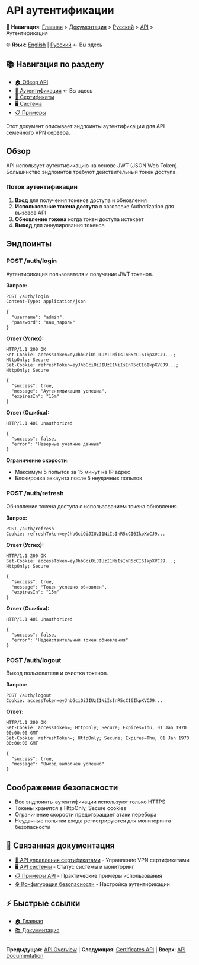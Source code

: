 # API аутентификации

📍 **Навигация**: [Главная](../../../README.md) > [Документация](../../README.md) > [Русский](../README.md) > [API](README.md) > Аутентификация

🌐 **Язык**: [English](../../en/api/authentication.md) | [Русский](../../ru/api/authentication.md) ← Вы здесь

## 📚 Навигация по разделу

- [🏠 Обзор API](README.md)
- [🔐 Аутентификация](authentication.md) ← Вы здесь
- [📜 Сертификаты](certificates.md)
- [🖥️ Система](system.md)
- [📋 Примеры](examples.md)

Этот документ описывает эндпоинты аутентификации для API семейного VPN сервера.

## Обзор

API использует аутентификацию на основе JWT (JSON Web Token). Большинство эндпоинтов требуют действительный токен доступа.

### Поток аутентификации

1. **Вход** для получения токенов доступа и обновления
2. **Использование токена доступа** в заголовке Authorization для вызовов API
3. **Обновление токена** когда токен доступа истекает
4. **Выход** для аннулирования токенов

## Эндпоинты

### POST /auth/login

Аутентификация пользователя и получение JWT токенов.

**Запрос:**
```http
POST /auth/login
Content-Type: application/json

{
  "username": "admin",
  "password": "ваш_пароль"
}
```

**Ответ (Успех):**
```http
HTTP/1.1 200 OK
Set-Cookie: accessToken=eyJhbGciOiJIUzI1NiIsInR5cCI6IkpXVCJ9...; HttpOnly; Secure
Set-Cookie: refreshToken=eyJhbGciOiJIUzI1NiIsInR5cCI6IkpXVCJ9...; HttpOnly; Secure

{
  "success": true,
  "message": "Аутентификация успешна",
  "expiresIn": "15m"
}
```

**Ответ (Ошибка):**
```http
HTTP/1.1 401 Unauthorized

{
  "success": false,
  "error": "Неверные учетные данные"
}
```

**Ограничение скорости:**
- Максимум 5 попыток за 15 минут на IP адрес
- Блокировка аккаунта после 5 неудачных попыток

### POST /auth/refresh

Обновление токена доступа с использованием токена обновления.

**Запрос:**
```http
POST /auth/refresh
Cookie: refreshToken=eyJhbGciOiJIUzI1NiIsInR5cCI6IkpXVCJ9...
```

**Ответ (Успех):**
```http
HTTP/1.1 200 OK
Set-Cookie: accessToken=eyJhbGciOiJIUzI1NiIsInR5cCI6IkpXVCJ9...; HttpOnly; Secure

{
  "success": true,
  "message": "Токен успешно обновлен",
  "expiresIn": "15m"
}
```

**Ответ (Ошибка):**
```http
HTTP/1.1 401 Unauthorized

{
  "success": false,
  "error": "Недействительный токен обновления"
}
```

### POST /auth/logout

Выход пользователя и очистка токенов.

**Запрос:**
```http
POST /auth/logout
Cookie: accessToken=eyJhbGciOiJIUzI1NiIsInR5cCI6IkpXVCJ9...
```

**Ответ:**
```http
HTTP/1.1 200 OK
Set-Cookie: accessToken=; HttpOnly; Secure; Expires=Thu, 01 Jan 1970 00:00:00 GMT
Set-Cookie: refreshToken=; HttpOnly; Secure; Expires=Thu, 01 Jan 1970 00:00:00 GMT

{
  "success": true,
  "message": "Выход выполнен успешно"
}
```

## Соображения безопасности

- Все эндпоинты аутентификации используют только HTTPS
- Токены хранятся в HttpOnly, Secure cookies
- Ограничение скорости предотвращает атаки перебора
- Неудачные попытки входа регистрируются для мониторинга безопасности

## 🔗 Связанная документация

- [📜 API управления сертификатами](certificates.md) - Управление VPN сертификатами
- [🖥️ API системы](system.md) - Статус системы и мониторинг
- [📋 Примеры API](examples.md) - Практические примеры использования
- [⚙️ Конфигурация безопасности](../configuration/security.md) - Настройка аутентификации

## ⚡ Быстрые ссылки

- [🏠 Главная](../../../README.md)
- [📚 Документация](../../README.md)

---
**Предыдущая**: [API Overview](README.md) | **Следующая**: [Certificates API](certificates.md) | **Вверх**: [API Documentation](README.md)